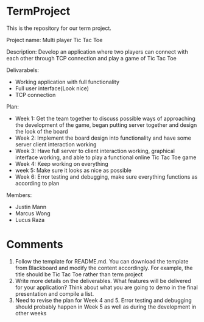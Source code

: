 # TermProject
This is the repository for our term project.


Project name: Multi player Tic Tac Toe

Description: Develop an application where two players can connect with each other through TCP connection and play a game of Tic Tac Toe

Delivarabels:

- Working application with full functionality
- Full user interface(Look nice)
- TCP connection

Plan: 

- Week 1: Get the team together to discuss possible ways of approaching the development of the game, began putting server together and design the look of the board
- Week 2: Implement the board design into functionality and have some server client interaction working 
- Week 3: Have full server to client interaction working, graphical interface working, and able to play a functional online Tic Tac Toe game
- Week 4: Keep working on everything
- week 5: Make sure it looks as nice as possible
- Week 6: Error testing and debugging, make sure everything functions as according to plan

Members:
- Justin Mann
- Marcus Wong
- Lucus Raza

# Comments
1. Follow the template for README.md. You can download the template from Blackboard and modify the content accordingly. For example, the title should be Tic Tac Toe rather than term project
2. Write more details on the deliverables. What features will be delivered for your application? Think about what you are going to demo in the final presentation and compile a list.
3. Need to revise the plan for Week 4 and 5. Error testing and debugging should probably happen in Week 5 as well as during the development in other weeks
